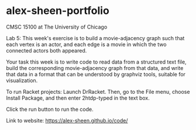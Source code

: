 # alex-sheen-portfolio

CMSC 15100 at The University of Chicago

Lab 5:
This week's exercise is to build a movie-adjacency graph such that each vertex is an actor, and each edge is a movie in which the two connected actors both appeared.

Your task this week is to write code to read data from a structured text file, build the corresponding movie-adjacency graph from that data, and write that data in a format that can be understood by graphviz tools, suitable for visualization. 

To run Racket projects:
  Launch DrRacket. Then, go to the File menu, choose Install Package, and then enter 2htdp-typed in the text box.

  Click the run button to run the code.

Link to website:
https://alex-sheen.github.io/code/
